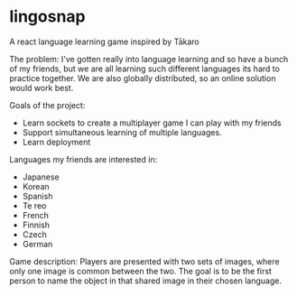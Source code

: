 # lingosnap
A react language learning game inspired by Tākaro


The problem:
I've gotten really into language learning and so have a bunch of my friends, but we are all learning such different languages its hard to practice together. We are also globally distributed, so an online solution would work best.


Goals of the project:
- Learn sockets to create a multiplayer game I can play with my friends
- Support simultaneous learning of multiple languages.
- Learn deployment


Languages my friends are interested in:
- Japanese
- Korean
- Spanish
- Te reo
- French
- Finnish
- Czech
- German


Game description:
Players are presented with two sets of images, where only one image is common between the two. The goal is to be the first person to name the object in that shared image in their chosen language.